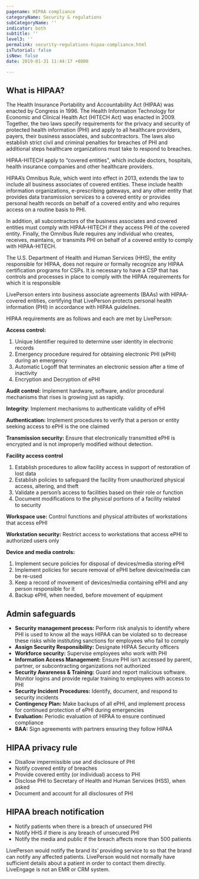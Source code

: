 ```yaml
---
pagename: HIPAA compliance
categoryName: Security & regulations
subCategoryName: ''
indicator: both
subtitle: ''
level3: ''
permalink: security-regulations-hipaa-compliance.html
isTutorial: false
isNew: false
date: 2019-01-31 11:44:17 +0000

---
```

## What is HIPAA?

The Health Insurance Portability and Accountability Act (HIPAA) was enacted by Congress in 1996. The Health Information Technology for Economic and Clinical Health Act (HITECH Act) was enacted in 2009. Together, the two laws specify requirements for the privacy and security of protected health information (PHI) and apply to all healthcare providers, payers, their business associates, and subcontractors. The laws also establish strict civil and criminal penalties for breaches of PHI and additional steps healthcare organizations must take to respond to breaches.

HIPAA-HITECH apply to “covered entities”, which include doctors, hospitals, health insurance companies and other healthcare providers.

HIPAA’s Omnibus Rule, which went into effect in 2013, extends the law to include all business associates of covered entities. These include health information organizations, e-prescribing gateways, and any other entity that provides data transmission services to a covered entity or provides personal health records on behalf of a covered entity and who requires access on a routine basis to PHI.

In addition, all subcontractors of the business associates and covered entities must comply with HIPAA-HITECH if they access PHI of the covered entity. Finally, the Omnibus Rule requires any individual who creates, receives, maintains, or transmits PHI on behalf of a covered entity to comply with HIPAA-HITECH.

The U.S. Department of Health and Human Services (HHS), the entity responsible for HIPAA, does not require or formally recognize any HIPAA certification programs for CSPs. It is necessary to have a CSP that has controls and processes in place to comply with the HIPAA requirements for which it is responsible

LivePerson enters into business associate agreements (BAAs) with HIPAA-covered entities, certifying that LivePerson protects personal health information (PHI) in accordance with HIPAA guidelines.

HIPAA requirements are as follows and each are met by LivePerson:

**Access control:**

1. Unique Identifier required to determine user identity in electronic records
2. Emergency procedure required for obtaining electronic PHI (ePHI) during an emergency
3. Automatic Logoff that terminates an electronic session after a time of inactivity
4. Encryption and Decryption of ePHI

**Audit control:** Implement hardware, software, and/or procedural mechanisms that rises is growing just as rapidly.

**Integrity**: Implement mechanisms to authenticate validity of ePHI

**Authentication:** Implement procedures to verify that a person or entity seeking access to ePHI is the one claimed

**Transmission security:** Ensure that electronically transmitted ePHI is encrypted and is not improperly modified without detection.

**Facility access control**

1. Establish procedures to allow facility access in support of restoration of lost data
2. Establish policies to safeguard the facility from unauthorized physical access, altering, and theft
3. Validate a person’s access to facilities based on their role or function
4. Document modifications to the physical portions of a facility related  
   to security

**Workspace use:** Control functions and physical attributes of workstations that access ePHI

**Workstation security:** Restrict access to workstations that access ePHI to authorized users only

**Device and media controls:**

1. Implement secure policies for disposal of devices/media storing ePHI
2. Implement policies for secure removal of ePHI before device/media can be re-used
3. Keep a record of movement of devices/media containing ePHI and any person responsible for it
4. Backup ePHI, when needed, before movement of equipment

## Admin safeguards

* **Security management process:** Perform risk analysis to identify where PHI is used to know all the ways HIPAA can be violated so to decrease these risks while instituting sanctions for employees who fail to comply
* **Assign Security Responsibility:** Designate HIPAA Security officers
* **Workforce security:** Supervise employees who work with PHI
* **Information Access Management:** Ensure PHI isn’t accessed by parent, partner, or subcontracting organizations not authorized
* **Security Awareness & Training:** Guard and report malicious software. Monitor logins and provide regular training to employees with access to PHI
* **Security Incident Procedures:** Identify, document, and respond to security incidents
* **Contingency Plan:** Make backups of all ePHI, and implement process for continued protection of ePHI during emergencies
* **Evaluation:** Periodic evaluation of HIPAA to ensure continued compliance
* **BAA:** Sign agreements with partners ensuring they follow HIPAA

## HIPAA privacy rule

* Disallow impermissible use and disclosure of PHI
* Notify covered entity of breaches
* Provide covered entity (or individual) access to PHI
* Disclose PHI to Secretary of Health and Human Services (HSS), when asked
* Document and account for all disclosures of PHI

## HIPAA breach notification

* Notify patients when there is a breach of unsecured PHI
* Notify HHS if there is any breach of unsecured PHI
* Notify the media and public if the breach affects more than 500 patients

LivePerson would notify the brand its’ providing service to so that the brand can notify any affected patients. LivePerson would not normally have sufficient details about a patient in order to contact them directly. LiveEngage is not an EMR or CRM system.